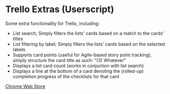 # Trello Extras (Userscript)

Some extra functionality for Trello, including:

- List search; Simply filters the lists' cards based on a match to the cards' titles
- List filtering by label; Simply filters the lists' cards based on the selected labels
- Supports card points (useful for Agile-based story point tracking), simply structure the card title as such: "(3) Whatever"
- Displays a list card count (works in conjuction with list search)
- Displays a line at the bottom of a card denoting the (rolled-up) completion progress of the checklists for that card


[Chrome Web Store](https://chrome.google.com/webstore/detail/begnloilmigphmjgkfhmncnfkeellebd)

